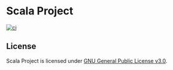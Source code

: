 # Scala Project
[![ci](https://github.com/ttiimmothy/scala-project/actions/workflows/ci.yml/badge.svg)](https://github.com/ttiimmothy/scala-project/actions/workflows/ci.yml)

## License

Scala Project is licensed under [GNU General Public License v3.0](LICENSE).
